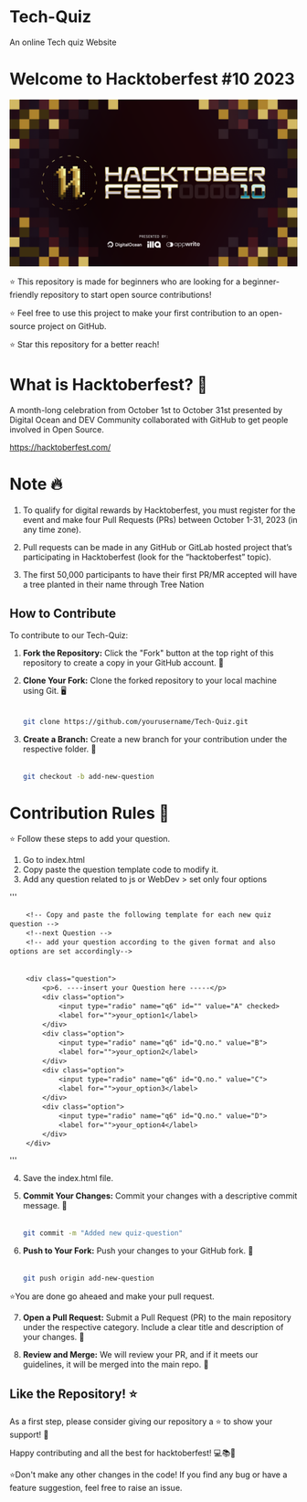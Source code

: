 # Tech-Quiz
An online Tech quiz Website
# Welcome to Hacktoberfest #10 2023
![Hacktoberfest Banner](hf10_banner.png)

⭐ This repository is made for beginners who are looking for a beginner-friendly repository to start open source contributions! 

⭐ Feel free to use this project to make your first contribution to an open-source project on GitHub.

⭐ Star this repository for a better reach!

# What is Hacktoberfest? 🤔
A month-long celebration from October 1st to October 31st presented by Digital Ocean and DEV Community collaborated with GitHub to get people involved in Open Source.

https://hacktoberfest.com/

# Note 🔥
1. To qualify for digital rewards by Hacktoberfest, you must register for the event and make four Pull Requests (PRs) between October 1-31, 2023 (in any time zone).

2. Pull requests can be made in any GitHub or GitLab hosted project that’s participating in Hacktoberfest (look for the “hacktoberfest” topic). 

3. The first 50,000 participants to have their first PR/MR accepted will have a tree planted in their name through Tree Nation

## How to Contribute

To contribute to our Tech-Quiz:

1. **Fork the Repository:** Click the "Fork" button at the top right of this repository to create a copy in your GitHub account. 🍴

2. **Clone Your Fork:** Clone the forked repository to your local machine using Git. 🖥️

   ```bash
   
   git clone https://github.com/yourusername/Tech-Quiz.git
   
   ```

3. **Create a Branch:** Create a new branch for your contribution under the respective folder. 🌿

   ```bash
   
   git checkout -b add-new-question
   
   ```




# Contribution Rules 🤍

⭐ Follow these steps to add your question.

1. Go to index.html
2. Copy paste the question template code to modify it.
3. Add any question related to js or WebDev > set only four options 

'''

        <!-- Copy and paste the following template for each new quiz question -->
        <!--next Question -->
        <!-- add your question according to the given format and also options are set accordingly-->
        
        
        <div class="question">
            <p>6. ----insert your Question here -----</p>
            <div class="option">
                <input type="radio" name="q6" id="" value="A" checked>
                <label for="">your_option1</label>
            </div>
            <div class="option">
                <input type="radio" name="q6" id="Q.no." value="B">
                <label for="">your_option2</label>
            </div>
            <div class="option">
                <input type="radio" name="q6" id="Q.no." value="C">
                <label for="">your_option3</label>
            </div>
            <div class="option">
                <input type="radio" name="q6" id="Q.no." value="D">
                <label for="">your_option4</label>
            </div>
        </div>

'''

4. Save the index.html file.

5. **Commit Your Changes:** Commit your changes with a descriptive commit message. 💬

   ```bash
   
   git commit -m "Added new quiz-question"
   
   ```

6. **Push to Your Fork:** Push your changes to your GitHub fork. 🚀

   ```bash
   
   git push origin add-new-question
   
   ```
⭐️You are done go aheaed and make your pull request.

7. **Open a Pull Request:** Submit a Pull Request (PR) to the main repository under the respective category. Include a clear title and description of your changes. 🎯

8. **Review and Merge:** We will review your PR, and if it meets our guidelines, it will be merged into the main repo. 🤝

## Like the Repository! ⭐️

As a first step, please consider giving our repository a ⭐️ to show your support! 🌟

Happy contributing and all the best for hacktoberfest! 💻📚🚗

⭐️Don't make any other changes in the code! If you find any bug or have a feature suggestion, feel free to raise an issue.
